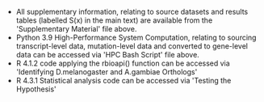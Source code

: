 - All supplementary information, relating to source datasets and results tables (labelled S(x) in the main text) are available from the 'Supplementary Material' file above.
- Python 3.9 High-Performance System Computation, relating to sourcing transcript-level data, mutation-level data and converted to gene-level data can be accessed via 'HPC Bash Script' file above.
- R 4.1.2 code applying the rbioapi() function can be accessed via 'Identifying D.melanogaster and A.gambiae Orthologs'
- R 4.3.1 Statistical analysis code can be accessed via 'Testing the Hypothesis'

